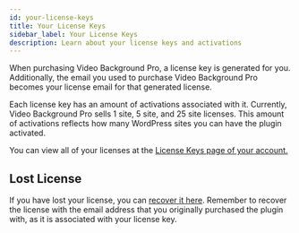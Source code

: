 ```yaml
---
id: your-license-keys
title: Your License Keys
sidebar_label: Your License Keys
description: Learn about your license keys and activations
---
```


When purchasing Video Background Pro, a license key is generated for you. Additionally, the email you used to purchase Video Background Pro becomes your license email for that generated license.

Each license key has an amount of activations associated with it. Currently, Video Background Pro sells 1 site, 5 site, and 25 site licenses. This amount of activations reflects how many WordPress sites you can have the plugin activated.

You can view all of your licenses at the [License Keys page of your account.](https://pushlabs.co/my-account/my-api-keys/)

## Lost License

If you have lost your license, you can [recover it here](https://pushlabs.co/lost-license/). Remember to recover the license with the email address that you originally purchased the plugin with, as it is associated with your license key.